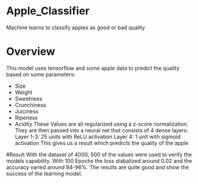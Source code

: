# Apple_Classifier
Machine learns to classify apples as good or bad quality

# Overview
This model uses tensorflow and some apple data to predict the quality based on some parameters:
- Size
- Weight
- Sweetness
- Crunchiness
- Juiciness
- Ripeness
- Acidity
These Values are all regularized using a z-score normalization. They are then passed into a neural net that consists of 4 dense layers:
Layer 1-3: 25 units with ReLU activation
Layer 4: 1 unit with sigmoid activation
This gives us a result which predicts the quality of the apple

#Result
With the dataset of 4000, 500 of the values were used to verify the models capability. With 100 Epochs the loss stabalized around 0.02
and the accuracy varied around 94-96%. The results are quite good and show the success of the learning model.
